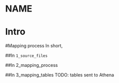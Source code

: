 # NAME

# Intro



#Mapping process
In short,

##In `1_source_files`


##In 2_mapping_process


##In 3_mapping_tables
TODO: tables sent to Athena
